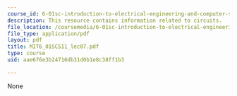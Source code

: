 ```yaml
---
course_id: 6-01sc-introduction-to-electrical-engineering-and-computer-science-i-spring-2011
description: This resource contains information related to circuits.
file_location: /coursemedia/6-01sc-introduction-to-electrical-engineering-and-computer-science-i-spring-2011/aae6f6e3b24716db31d0b1e8c38ff1b3_MIT6_01SCS11_lec07.pdf
file_type: application/pdf
layout: pdf
title: MIT6_01SCS11_lec07.pdf
type: course
uid: aae6f6e3b24716db31d0b1e8c38ff1b3

---
```

None